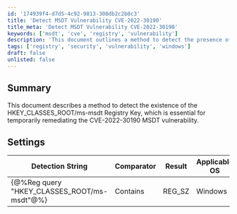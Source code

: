 ```yaml
---
id: '174939f4-d7d5-4c92-9813-308db2c2b0c3'
title: 'Detect MSDT Vulnerability CVE-2022-30190'
title_meta: 'Detect MSDT Vulnerability CVE-2022-30190'
keywords: ['msdt', 'cve', 'registry', 'vulnerability']
description: 'This document outlines a method to detect the presence of the HKEY_CLASSES_ROOT/ms-msdt Registry Key, which is crucial for temporarily remediating the CVE-2022-30190 MSDT vulnerability on Windows systems.'
tags: ['registry', 'security', 'vulnerability', 'windows']
draft: false
unlisted: false
---
```


## Summary

This document describes a method to detect the existence of the HKEY_CLASSES_ROOT/ms-msdt Registry Key, which is essential for temporarily remediating the CVE-2022-30190 MSDT vulnerability.

## Settings

| Detection String                          | Comparator | Result  | Applicable OS |
|-------------------------------------------|------------|---------|----------------|
| \{@%Reg query "HKEY_CLASSES_ROOT/ms-msdt"@%} | Contains   | REG_SZ  | Windows        |

